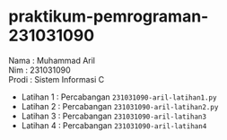 # praktikum-pemrograman-231031090
<div> Nama : Muhammad Aril </div>
<div> Nim : 231031090 </div>
<div> Prodi : Sistem Informasi C </div>

* Latihan 1  : Percabangan `231031090-aril-latihan1.py`
* Latihan 2  : Percabangan `231031090-aril-latihan2.py`
* Latihan 3  : Percabangan `231031090-aril-latihan3`
* Latihan 4  : Percabangan `231031090-aril-latihan4`
